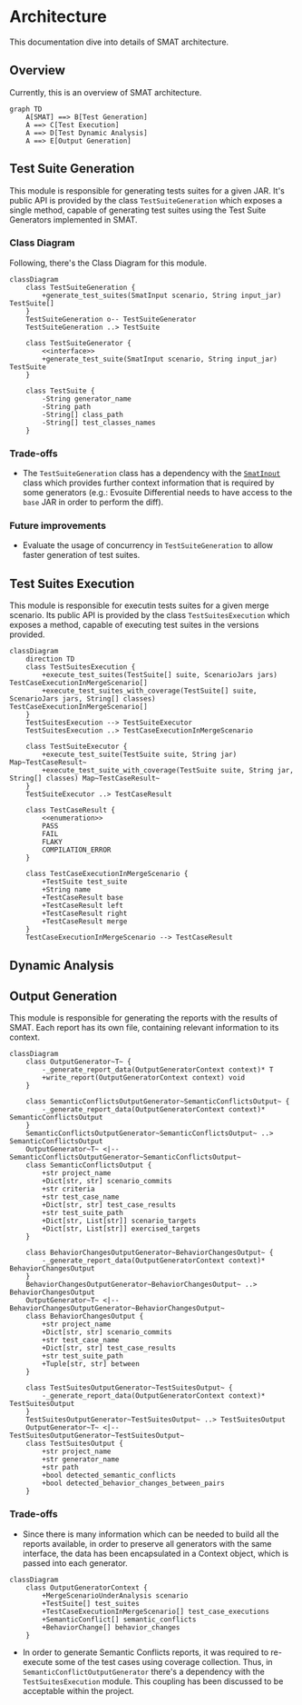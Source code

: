 # Architecture

This documentation dive into details of SMAT architecture.

## Overview

Currently, this is an overview of SMAT architecture.

```mermaid
graph TD
    A[SMAT] ==> B[Test Generation]
    A ==> C[Test Execution]
    A ==> D[Test Dynamic Analysis]
    A ==> E[Output Generation]
```

## Test Suite Generation
This module is responsible for generating tests suites for a given JAR. It's public API is provided by the class `TestSuiteGeneration` which exposes a single method, capable of generating test suites using the Test Suite Generators implemented in SMAT.
### Class Diagram
Following, there's the Class Diagram for this module.
```mermaid
classDiagram
    class TestSuiteGeneration {
        +generate_test_suites(SmatInput scenario, String input_jar) TestSuite[]
    }
    TestSuiteGeneration o-- TestSuiteGenerator
    TestSuiteGeneration ..> TestSuite

    class TestSuiteGenerator {
        <<interface>>
        +generate_test_suite(SmatInput scenario, String input_jar) TestSuite
    }

    class TestSuite {
        -String generator_name
        -String path
        -String[] class_path
        -String[] test_classes_names
    }
```
### Trade-offs
- The `TestSuiteGeneration` class has a dependency with the [`SmatInput`](nimrod/input_parsing/smat_input) class which provides further context information that is required by some generators (e.g.: Evosuite Differential needs to have access to the `base` JAR in order to perform the diff).

### Future improvements
- Evaluate the usage of concurrency in `TestSuiteGeneration` to allow faster generation of test suites.

## Test Suites Execution
This module is responsible for executin tests suites for a given merge scenario. Its public API is provided by the class `TestSuitesExecution` which exposes a method, capable of executing test suites in the versions provided.
```mermaid
classDiagram
    direction TD
    class TestSuitesExecution {
        +execute_test_suites(TestSuite[] suite, ScenarioJars jars) TestCaseExecutionInMergeScenario[]
        +execute_test_suites_with_coverage(TestSuite[] suite, ScenarioJars jars, String[] classes) TestCaseExecutionInMergeScenario[]
    }
    TestSuitesExecution --> TestSuiteExecutor
    TestSuitesExecution ..> TestCaseExecutionInMergeScenario

    class TestSuiteExecutor {
        +execute_test_suite(TestSuite suite, String jar) Map~TestCaseResult~
        +execute_test_suite_with_coverage(TestSuite suite, String jar, String[] classes) Map~TestCaseResult~
    }
    TestSuiteExecutor ..> TestCaseResult

    class TestCaseResult {
        <<enumeration>>
        PASS
        FAIL
        FLAKY
        COMPILATION_ERROR        
    }

    class TestCaseExecutionInMergeScenario {
        +TestSuite test_suite
        +String name
        +TestCaseResult base
        +TestCaseResult left
        +TestCaseResult right
        +TestCaseResult merge
    }
    TestCaseExecutionInMergeScenario --> TestCaseResult
```

## Dynamic Analysis

## Output Generation
This module is responsible for generating the reports with the results of SMAT. Each report has its own file, containing relevant information to its context.
```mermaid
classDiagram
    class OutputGenerator~T~ {
        -_generate_report_data(OutputGeneratorContext context)* T
        +write_report(OutputGeneratorContext context) void
    }

    class SemanticConflictsOutputGenerator~SemanticConflictsOutput~ {
        -_generate_report_data(OutputGeneratorContext context)* SemanticConflictsOutput
    }
    SemanticConflictsOutputGenerator~SemanticConflictsOutput~ ..> SemanticConflictsOutput
    OutputGenerator~T~ <|-- SemanticConflictsOutputGenerator~SemanticConflictsOutput~
    class SemanticConflictsOutput {
        +str project_name
        +Dict[str, str] scenario_commits
        +str criteria
        +str test_case_name
        +Dict[str, str] test_case_results
        +str test_suite_path
        +Dict[str, List[str]] scenario_targets
        +Dict[str, List[str]] exercised_targets
    }

    class BehaviorChangesOutputGenerator~BehaviorChangesOutput~ {
        -_generate_report_data(OutputGeneratorContext context)* BehaviorChangesOutput
    }
    BehaviorChangesOutputGenerator~BehaviorChangesOutput~ ..> BehaviorChangesOutput
    OutputGenerator~T~ <|-- BehaviorChangesOutputGenerator~BehaviorChangesOutput~
    class BehaviorChangesOutput {
        +str project_name
        +Dict[str, str] scenario_commits
        +str test_case_name
        +Dict[str, str] test_case_results
        +str test_suite_path
        +Tuple[str, str] between
    }

    class TestSuitesOutputGenerator~TestSuitesOutput~ {
        -_generate_report_data(OutputGeneratorContext context)* TestSuitesOutput
    }
    TestSuitesOutputGenerator~TestSuitesOutput~ ..> TestSuitesOutput
    OutputGenerator~T~ <|-- TestSuitesOutputGenerator~TestSuitesOutput~
    class TestSuitesOutput {
        +str project_name
        +str generator_name
        +str path
        +bool detected_semantic_conflicts
        +bool detected_behavior_changes_between_pairs
    }
```

### Trade-offs
- Since there is many information which can be needed to build all the reports available, in order to preserve all generators with the same interface, the data has been encapsulated in a Context object, which is passed into each generator.
```mermaid
classDiagram
    class OutputGeneratorContext {
        +MergeScenarioUnderAnalysis scenario
        +TestSuite[] test_suites
        +TestCaseExecutionInMergeScenario[] test_case_executions
        +SemanticConflict[] semantic_conflicts
        +BehaviorChange[] behavior_changes
    }
```
- In order to generate Semantic Conflicts reports, it was required to re-execute some of the test cases using coverage collection. Thus, in  `SemanticConflictOutputGenerator` there's a dependency with the `TestSuitesExecution` module. This coupling has been discussed to be acceptable within the project.
